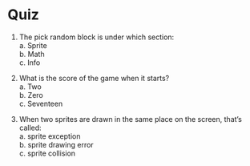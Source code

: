 # Quiz

1. The pick random block is under which section:\
a. Sprite\
b. Math\
c. Info

1. What is the score of the game when it starts?\
a. Two\
b. Zero\
c. Seventeen

1. When two sprites are drawn in the same place on the screen, that’s called:\
a. sprite exception\
b. sprite drawing error\
c. sprite collision
